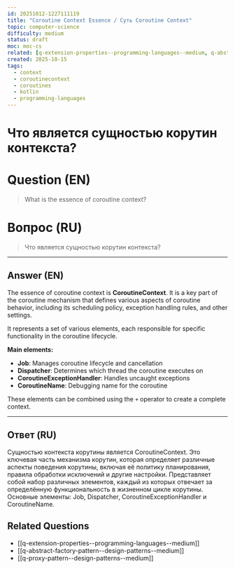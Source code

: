 ```yaml
---
id: 20251012-1227111119
title: "Coroutine Context Essence / Суть Coroutine Context"
topic: computer-science
difficulty: medium
status: draft
moc: moc-cs
related: [q-extension-properties--programming-languages--medium, q-abstract-factory-pattern--design-patterns--medium, q-proxy-pattern--design-patterns--medium]
created: 2025-10-15
tags:
  - context
  - coroutinecontext
  - coroutines
  - kotlin
  - programming-languages
---
```

# Что является сущностью корутин контекста?

# Question (EN)
> What is the essence of coroutine context?

# Вопрос (RU)
> Что является сущностью корутин контекста?

---

## Answer (EN)

The essence of coroutine context is **CoroutineContext**. It is a key part of the coroutine mechanism that defines various aspects of coroutine behavior, including its scheduling policy, exception handling rules, and other settings.

It represents a set of various elements, each responsible for specific functionality in the coroutine lifecycle.

**Main elements:**
- **Job**: Manages coroutine lifecycle and cancellation
- **Dispatcher**: Determines which thread the coroutine executes on
- **CoroutineExceptionHandler**: Handles uncaught exceptions
- **CoroutineName**: Debugging name for the coroutine

These elements can be combined using the `+` operator to create a complete context.

---

## Ответ (RU)

Сущностью контекста корутины является CoroutineContext. Это ключевая часть механизма корутин, которая определяет различные аспекты поведения корутины, включая её политику планирования, правила обработки исключений и другие настройки. Представляет собой набор различных элементов, каждый из которых отвечает за определённую функциональность в жизненном цикле корутины. Основные элементы: Job, Dispatcher, CoroutineExceptionHandler и CoroutineName.

## Related Questions

- [[q-extension-properties--programming-languages--medium]]
- [[q-abstract-factory-pattern--design-patterns--medium]]
- [[q-proxy-pattern--design-patterns--medium]]
